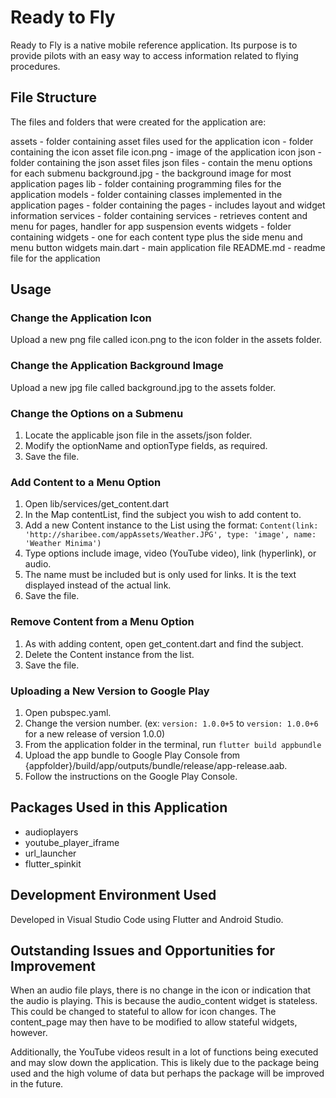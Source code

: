 # Ready to Fly

Ready to Fly is a native mobile reference application. Its purpose is to provide pilots with an easy way to access information related to flying procedures.

## File Structure

The files and folders that were created for the application are:

assets - folder containing asset files used for the application
    icon - folder containing the icon asset file
        icon.png - image of the application icon
    json - folder containing the json asset files
        json files - contain the menu options for each submenu
    background.jpg - the background image for most application pages
lib - folder containing programming files for the application
    models - folder containing classes implemented in the application
    pages - folder containing the pages - includes layout and widget information
    services - folder containing services - retrieves content and menu for pages, handler for app suspension events
    widgets - folder containing widgets - one for each content type plus the side menu and menu button widgets
    main.dart - main application file
    README.md - readme file for the application

## Usage

### Change the Application Icon

Upload a new png file called icon.png to the icon folder in the assets folder.

### Change the Application Background Image

Upload a new jpg file called background.jpg to the assets folder.

### Change the Options on a Submenu

1. Locate the applicable json file in the assets/json folder.
2. Modify the optionName and optionType fields, as required.
3. Save the file.

### Add Content to a Menu Option

1. Open lib/services/get_content.dart
2. In the Map contentList, find the subject you wish to add content to.
3. Add a new Content instance to the List using the format:
    `Content(link: 'http://sharibee.com/appAssets/Weather.JPG', type: 'image', name: 'Weather Minima')`
4. Type options include image, video (YouTube video), link (hyperlink), or audio.
5. The name must be included but is only used for links. It is the text displayed instead of the actual link.
6. Save the file.

### Remove Content from a Menu Option

1. As with adding content, open get_content.dart and find the subject.
2. Delete the Content instance from the list.
3. Save the file.

### Uploading a New Version to Google Play

1. Open pubspec.yaml.
2. Change the version number. (ex: `version: 1.0.0+5` to `version: 1.0.0+6` for a new release of version 1.0.0)
3. From the application folder in the terminal, run `flutter build appbundle`
4. Upload the app bundle to Google Play Console from {appfolder}/build/app/outputs/bundle/release/app-release.aab.
5. Follow the instructions on the Google Play Console.

## Packages Used in this Application

- audioplayers
- youtube_player_iframe
- url_launcher
- flutter_spinkit

## Development Environment Used

Developed in Visual Studio Code using Flutter and Android Studio. 

## Outstanding Issues and Opportunities for Improvement

When an audio file plays, there is no change in the icon or indication that the audio is playing. This is because the audio_content widget is stateless. This could be changed to stateful to allow for icon changes. The content_page may then have to be modified to allow stateful widgets, however.

Additionally, the YouTube videos result in a lot of functions being executed and may slow down the application. This is likely due to the package being used and the high volume of data but perhaps the package will be improved in the future.
